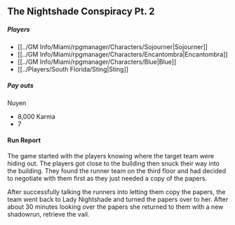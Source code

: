 ## The Nightshade Conspiracy Pt. 2

##### Players
- [[../GM Info/Miami/rpgmanager/Characters/Sojourner|Sojourner]]
- [[../GM Info/Miami/rpgmanager/Characters/Encantombra|Encantombra]]
- [[../GM Info/Miami/rpgmanager/Characters/Blue|Blue]]
- [[../Players/South Florida/Sting|Sting]]

##### Pay outs
Nuyen
- 8,000
Karma
- 7

#### Run Report

The game started with the players knowing where the target team were hiding out. The players got close to the building then snuck their way into the building. They found the runner team on the third floor and had decided to negotiate with them first as they just needed a copy of the papers.

After successfully talking the runners into letting them copy the papers, the team went back to Lady Nightshade and turned the papers over to her. After about 30 minutes looking over the papers she returned to them with a new shadowrun, retrieve the vail.